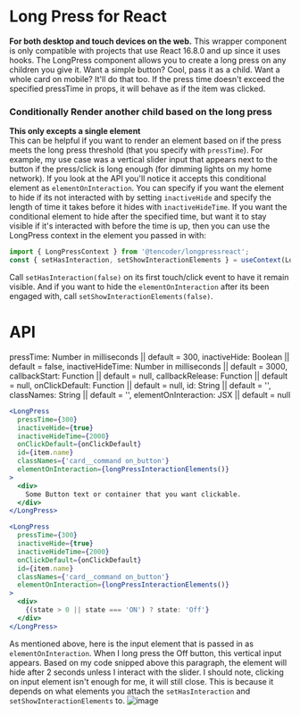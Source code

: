 # Long Press for React
**For both desktop and touch devices on the web.**
This wrapper component is only compatible with projects that use React 16.8.0 and up since it uses hooks. 
The LongPress component allows you to create a long press on any children you give it. Want a simple button? Cool, pass it as a child. Want a whole card on mobile? It'll do that too. If the press time doesn't exceed the specified pressTime in props, it will behave as if the item was clicked.

### Conditionally Render another child based on the long press
**This only excepts a single element**  
This can be helpful if you want to render an element based on if the press meets the long press threshold (that you specify with `pressTime`). For example, my use case was a vertical slider input that appears next to the button if the press/click is long enough (for dimming lights on my home network). If you look at the API you'll notice it accepts this conditional element as `elementOnInteraction`. You can specify if you want the element to hide if its not interacted with by setting `inactiveHide` and specify the length of time it takes before it hides with `inactiveHideTime`. If you want the conditional element to hide after the specified time, but want it to stay visible if it's interacted with before the time is up, then you can use the LongPress context in the element you passed in with:

```js
import { LongPressContext } from '@tencoder/longpressreact';
const { setHasInteraction, setShowInteractionElements } = useContext(LongPressContext);
```
Call `setHasInteraction(false)` on its first touch/click event to have it remain visible. And if you want to hide the `elementOnInteraction` after its been engaged with, call `setShowInteractionElements(false)`.

# API
pressTime: Number in milliseconds || default = 300,
inactiveHide: Boolean || default = false,
inactiveHideTime: Number in milliseconds || default = 3000,
callbackStart: Function || default = null,
callbackRelease: Function || default = null,
onClickDefault: Function || default = null,
id: String || default = '',
classNames: String || default = '',
elementOnInteraction: JSX || default = null

```jsx
<LongPress 
  pressTime={300}
  inactiveHide={true}
  inactiveHideTime={2000}
  onClickDefault={onClickDefault}
  id={item.name}
  classNames={'card__command on_button'}
  elementOnInteraction={longPressInteractionElements()}
>
  <div>
    Some Button text or container that you want clickable.
  </div>
</LongPress>
```

```jsx
<LongPress 
  pressTime={300}
  inactiveHide={true}
  inactiveHideTime={2000}
  onClickDefault={onClickDefault}
  id={item.name}
  classNames={'card__command on_button'}
  elementOnInteraction={longPressInteractionElements()}
>
  <div>
    {(state > 0 || state === 'ON') ? state: 'Off'}
  </div>
</LongPress>
```

As mentioned above, here is the input element that is passed in as `elementOnInteraction`. When I long press the Off button, this vertical input appears. Based on my code snipped above this paragraph, the element will hide after 2 seconds unless I interact with the slider. I should note, clicking on input element isn't enough for me, it will still close. This is because it depends on what elements you attach the `setHasInteraction` and `setShowInteractionElements` to. 
![image](https://user-images.githubusercontent.com/28798368/82742781-df11ea00-9d27-11ea-84ec-e259780020e3.png)
